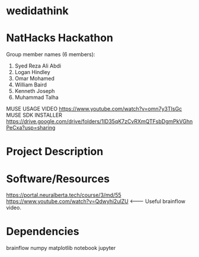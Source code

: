 # wedidathink

# NatHacks Hackathon

Group member names (6 members):
1. Syed Reza Ali Abdi
2. Logan Hindley
3. Omar Mohamed
4. William Baird
5. Kenneth Joseph 
6. Muhammad Talha 

MUSE USAGE VIDEO https://www.youtube.com/watch?v=omn7y3TIsGc
MUSE SDK INSTALLER https://drive.google.com/drive/folders/1ID35qK7zCvRXmQTFsbDgmPkVGhnPeCxa?usp=sharing

# Project Description



# Software/Resources
https://portal.neuralberta.tech/course/3/md/55
https://www.youtube.com/watch?v=Qdwyhi2ulZU   <--- Useful brainflow video.

# Dependencies
brainflow
numpy
matplotlib
notebook
jupyter
